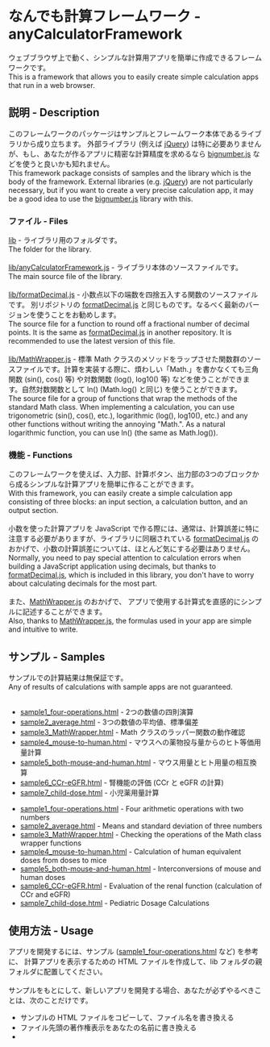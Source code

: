 # なんでも計算フレームワーク - anyCalculatorFramework

ウェブブラウザ上で動く、シンプルな計算用アプリを簡単に作成できるフレームワークです。
<BR>
This is a framework that allows you to easily create simple calculation apps that run in a web browser.

## 説明 - Description

このフレームワークのパッケージはサンプルとフレームワーク本体であるライブラリから成り立ちます。
外部ライブラリ (例えば [jQuery](https://jquery.com/)) は特に必要ありませんが、もし、あなたが作るアプリに精密な計算精度を求めるなら [bignumber.js](https://mikemcl.github.io/bignumber.js/) などを使うと良いかも知れません。
<BR>
This framework package consists of samples and the library which is the body of the framework.
External libraries (e.g. [jQuery](https://jquery.com/)) are not particularly necessary,
but if you want to create a very precise calculation app, it may be a good idea to use the [bignumber.js](https://mikemcl.github.io/bignumber.js/) library with this.

### ファイル - Files

[lib](https://github.com/Kimitsuna-Goblin/anyCalculatorFramework/blob/master/lib/) - ライブラリ用のフォルダです。
<BR>
The folder for the library.
<BR>
<BR>
[lib/anyCalculatorFramework.js](https://github.com/Kimitsuna-Goblin/anyCalculatorFramework/blob/master/lib/anyCalculatorFramework.js) - ライブラリ本体のソースファイルです。
<BR>
The main source file of the library.
<BR>
<BR>
[lib/formatDecimal.js](https://github.com/Kimitsuna-Goblin/anyCalculatorFramework/blob/master/lib/formatDecimal.js) - 小数点以下の端数を四捨五入する関数のソースファイルです。
別リポジトリの [formatDecimal.js](https://github.com/Kimitsuna-Goblin/formatDecimal) と同じものです。なるべく最新のバージョンを使うことをお勧めします。
<BR>
The source file for a function to round off a fractional number of decimal points.
It is the same as [formatDecimal.js](https://github.com/Kimitsuna-Goblin/formatDecimal) in another repository.
It is recommended to use the latest version of this file.
<BR>
<BR>
[lib/MathWrapper.js](https://github.com/Kimitsuna-Goblin/anyCalculatorFramework/blob/master/lib/MathWrapper.js) - 標準 Math クラスのメソッドをラップさせた関数群のソースファイルです。計算を実装する際に、煩わしい「Math.」を書かなくても三角関数 (sin(), cos() 等) や対数関数 (log(), log10() 等) などを使うことができます。自然対数関数として ln() (Math.log() と同じ) を使うことができます。
<BR>
The source file for a group of functions that wrap the methods of the standard Math class.
When implementing a calculation, you can use trigonometric (sin(), cos(), etc.), logarithmic (log(), log10(), etc.) and any other functions without writing the annoying "Math.". As a natural logarithmic function, you can use ln() (the same as Math.log()).

### 機能 - Functions

このフレームワークを使えば、入力部、計算ボタン、出力部の3つのブロックから成るシンプルな計算アプリを簡単に作ることができます。
<BR>
With this framework, you can easily create a simple calculation app consisting of three blocks: an input section, a calculation button, and an output section.
<BR>
<BR>
小数を使った計算アプリを JavaScript で作る際には、通常は、計算誤差に特に注意する必要がありますが、ライブラリに同梱されている [formatDecimal.js](https://github.com/Kimitsuna-Goblin/formatDecimal) のおかげで、小数の計算誤差については、ほとんど気にする必要はありません。
<BR>
Normally, you need to pay special attention to calculation errors when building a JavaScript application using decimals,
but thanks to [formatDecimal.js](https://github.com/Kimitsuna-Goblin/formatDecimal), which is included in this library,
you don't have to worry about calculating decimals for the most part.
<BR>
<BR>
また、[MathWrapper.js](https://github.com/Kimitsuna-Goblin/anyCalculatorFramework/blob/master/lib/MathWrapper.js) のおかげで、
アプリで使用する計算式を直感的にシンプルに記述することができます。
<BR>
Also, thanks to [MathWrapper.js](https://github.com/Kimitsuna-Goblin/anyCalculatorFramework/blob/master/lib/MathWrapper.js),
the formulas used in your app are simple and intuitive to write.

## サンプル - Samples

サンプルでの計算結果は無保証です。
<BR>
Any of results of calculations with sample apps are not guaranteed.
<BR>
<BR>
+ [sample1_four-operations.html](https://kimitsuna-goblin.github.io/anyCalculatorFramework/sample1_four-operations.html)			- 2つの数値の四則演算
+ [sample2_average.html](https://kimitsuna-goblin.github.io/anyCalculatorFramework/sample2_average.html)							- 3つの数値の平均値、標準偏差
+ [sample3_MathWrapper.html](https://kimitsuna-goblin.github.io/anyCalculatorFramework/sample3_MathWrapper.html)					- Math クラスのラッパー関数の動作確認
+ [sample4_mouse-to-human.html](https://kimitsuna-goblin.github.io/anyCalculatorFramework/sample4_mouse-to-human.html)				- マウスへの薬物投与量からのヒト等価用量計算
+ [sample5_both-mouse-and-human.html](https://kimitsuna-goblin.github.io/anyCalculatorFramework/sample5_both-mouse-and-human.html)	- マウス用量とヒト用量の相互換算
+ [sample6_CCr-eGFR.html](https://kimitsuna-goblin.github.io/anyCalculatorFramework/sample6_CCr-eGFR.html)							- 腎機能の評価 (CCr と eGFR の計算)
+ [sample7_child-dose.html](https://kimitsuna-goblin.github.io/anyCalculatorFramework/sample7_child-dose.html)						- 小児薬用量計算

- [sample1_four-operations.html](https://kimitsuna-goblin.github.io/anyCalculatorFramework/sample1_four-operations.html)			- Four arithmetic operations with two numbers
- [sample2_average.html](https://kimitsuna-goblin.github.io/anyCalculatorFramework/sample2_average.html)							- Means and standard deviation of three numbers
- [sample3_MathWrapper.html](https://kimitsuna-goblin.github.io/anyCalculatorFramework/sample3_MathWrapper.html)					- Checking the operations of the Math class wrapper functions
- [sample4_mouse-to-human.html](https://kimitsuna-goblin.github.io/anyCalculatorFramework/sample4_mouse-to-human.html)				- Calculation of human equivalent doses from doses to mice
- [sample5_both-mouse-and-human.html](https://kimitsuna-goblin.github.io/anyCalculatorFramework/sample5_both-mouse-and-human.html)	- Interconversions of mouse and human doses
- [sample6_CCr-eGFR.html](https://kimitsuna-goblin.github.io/anyCalculatorFramework/sample6_CCr-eGFR.html)							- Evaluation of the renal function (calculation of CCr and eGFR)
- [sample7_child-dose.html](https://kimitsuna-goblin.github.io/anyCalculatorFramework/sample7_child-dose.html)						- Pediatric Dosage Calculations

## 使用方法 - Usage

アプリを開発するには、サンプル ([sample1_four-operations.html](https://github.com/Kimitsuna-Goblin/anyCalculatorFramework/blob/master/sample1_four-operations.html) など) を参考に、
計算アプリを表示するための HTML ファイルを作成して、lib フォルダの親フォルダに配置してください。
<BR>
<BR>
サンプルをもとにして、新しいアプリを開発する場合、あなたが必ずやるべきことは、次のことだけです。
<BR>
+ サンプルの HTML ファイルをコピーして、ファイル名を書き換える
+ ファイル先頭の著作権表示をあなたの名前に書き換える
+ <TITLE> タグのところに、アプリのタイトルを書く
+ init() 関数内の inputs 配列と outputs 配列に、計算に使う入出力項目の、
「項目名、ID、単位、初期値 (必要なら)、省略可否フラグ (必要なら)、小数点以下桁数 (必要なら)」をコメントの注意書きに従って、並べて書く
+ calc() 関数内に計算式を書く。このとき、入力項目は、たとえば inputs[ 'ID' ]、出力項目は outputs[ 'ID' ] のように書いてください
+ 動作確認をする

以上です！必要に応じて、画面デザインをいじるなどしてください。
慣れれば、あっという間にアプリを開発できるでしょう。

あなたのアプリを配布する場合は、著作権表示を書き換えるのを忘れないようにしてください。
<BR>
<BR>
To create your app, place your app's HTML file in the parent folder of the lib folder with reference to [sample1_four-operations.html](https://github.com/Kimitsuna-Goblin/anyCalculatorFramework/blob/master/sample1_four-operations.html) and other samples.
<BR>
<BR>
When you are developing a new app based on a sample, the only thing you must do is:
<BR>
* Copy the sample HTML file and rename it.
* Replace the copyright notice at the beginning of the file with your name.
* Write the title of your app in the <TITLE> tag.
* At the init() function, put in the inputs and outputs arrays of the item name, ID, unit, initial value (if necessary), optional flag (if necessary), and the number of decimal places (if necessary) of the input and output items to be used in the calculation, along with the notes in the comments.
* Write the formula in the calc() function. write inputs[ 'ID' ] for input items and outputs[ 'ID' ] for output items, for example.
* Check if your app works well.
<BR>
That's all! If necessary, tweak the screen design and others.
Once you get used to it, you'll be able to develop your app in no time.
<BR>
<BR>
When you distribute your app, don't forget to rewrite the copyright notices.

## ライセンス - Licence

[MIT](https://github.com/Kimitsuna-Goblin/anyCalculatorFramework/blob/master/LICENSE)

## 著作者 - Author

[Kimitsuna-Goblin](https://github.com/Kimitsuna-Goblin) (浦 公統; Ura Kimitsuna)
